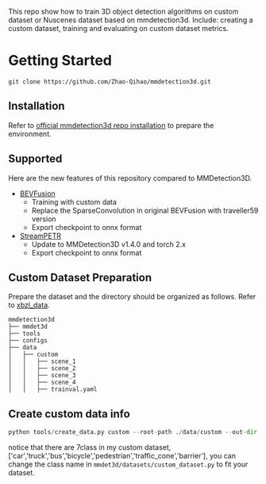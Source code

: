 This repo show how to train 3D object detection algorithms on custom dataset or Nuscenes dataset based on mmdetection3d. Include: creating a custom dataset, training and evaluating on custom dataset metrics.
# Getting Started
```
git clone https://github.com/Zhao-Qihao/mmdetection3d.git
```

## Installation
Refer to [official mmdetection3d repo installation](https://mmdetection3d.readthedocs.io/zh-cn/latest/get_started.html) to prepare the environment.

## Supported
Here are the new features of this repository compared to MMDetection3D. 
* [BEVFusion](./projects/BEVFusion/)
  * Training with custom data
  * Replace the SparseConvolution in original BEVFusion with traveller59 version
  * Export checkpoint to onnx format
* [StreamPETR](./projects/StreamPETR/)
  * Update to MMDetection3D v1.4.0 and torch 2.x
  * Export checkpoint to onnx format
## Custom Dataset Preparation
Prepare the dataset and the directory should be organized as follows. Refer to [xbzl_data](https://github.com/Zhao-Qihao/xbzl_data).
```
mmdetection3d
├── mmdet3d
├── tools
├── configs
├── data
│   ├── custom
│   │   ├── scene_1
│   │   ├── scene_2
│   │   ├── scene_3
│   │   ├── scene_4
│   │   ├── trainval.yaml
```

## Create custom data info
```python
python tools/create_data.py custom --root-path ./data/custom --out-dir ./data/custom --extra-tag custom
```
notice that there are 7class in my custom dataset, ['car','truck','bus','bicycle','pedestrian','traffic_cone','barrier'], you can change the class name in `mmdet3d/datasets/custom_dataset.py` to fit your dataset.



